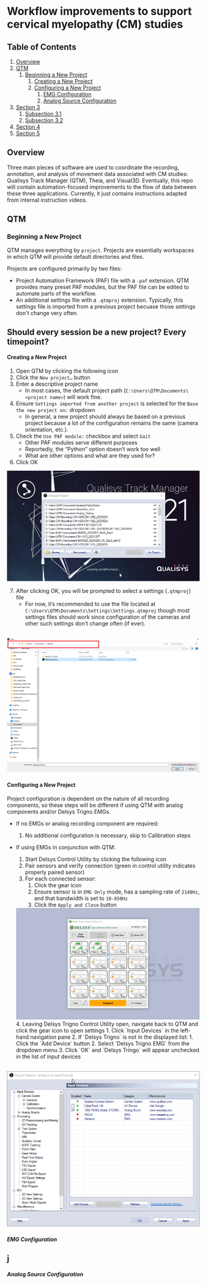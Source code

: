 # Workflow improvements to support cervical myelopathy (CM) studies

## Table of Contents
1. [Overview](#overview)
2. [QTM](#qtm)
    1. [Beginning a New Project](#beginning-a-new-project)
        1. [Creating a New Project](#creating-a-new-project)
        2. [Configuring a New Project](#configuring-a-new-project)
            1. [EMG Configuration](#emg-configuration)
            2. [Analog Source Configuration](#analog-source-configuration)
4. [Section 3](#section-3)
    1. [Subsection 3.1](#subsection-31)
    2. [Subsection 3.2](#subsection-32)
5. [Section 4](#section-4)
6. [Section 5](#section-5)

## Overview
Three main pieces of software are used to coordinate the recording, annotation, and analysis of movement data associated with CM studies: Qualisys Track Manager (QTM), Theia, and Visual3D.
Eventually, this repo will contain automation-focused improvements to the flow of data between these three applications. Currently, it just contains instructions adapted from internal instruction videos.  

## QTM
### Beginning a New Project
QTM manages everything by `project`. Projects are essentially workspaces in which QTM will provide default directories and files.  
  
Projects are configured primarily by two files:
- Project Automation Framework (PAF) file with a `.paf` extension. QTM provides many preset PAF modules, but the PAF file can be edited to automate parts of the workflow.
- An additional settings file with a `.qtmproj` extension. Typically, this settings file is imported from a previous project becuase those settings don't change very often.  

Should every session be a new project? Every timepoint?  
---

#### Creating a New Project
1.	Open QTM by clicking the following icon  
2.	Click the `New project…` button
3.	Enter a descriptive project name
    -   In most cases, the default project path (`C:\Users\QTM\Documents\<project name>`) will work fine.
4.	Ensure `Settings imported from another project` is selected for the `Base the new project on:` dropdown
    -	In general, a new project should always be based on a previous project because a lot of the configuration remains the same (camera orientation, etc.).
5.	Check the `Use PAF module:` checkbox and select `Gait`
    -	Other PAF modules serve different purposes
    -	Reportedly, the “Python” option doesn’t work too well
    -	What are other options and what are they used for?
6.	Click OK  
  
![Creation of new project in QTM](assets/qtm_new_project.gif)
 
7.	After clicking OK, you will be prompted to select a settings (`.qtmproj`) file
    -	For now, it’s recommended to use the file located at `C:\Users\QTM\Documents\Settings\Settings.qtmproj` though most settings files should work since configuration of the cameras and other such settings don’t change often (if ever).  
  
![Select the settings file](assets/qtm_settings_file.png)
---

#### Configuring a New Project
Project configuration is dependent on the nature of all recording components, so these steps will be different if using QTM with analog components and/or Delsys Trigno EMGs.

- If no EMGs or analog recording component are required:
    1. No additional configuration is necessary, skip to Calibration steps  

- If using EMGs in conjunction with QTM:
    1. Start Delsys Control Utility by clicking the following icon  
    2. Pair sensors and verify connection (green in control utility indicates properly paired sensor)
    3. For each connected sensor:
        1. Click the gear icon
        2. Ensure sensor is in `EMG Only` mode, has a sampling rate of `2148Hz`, and that bandwidth is set to `10-850Hz`
        3. Click the `Apply and Close` button
    <center>          
        <img src="assets/trigno_sensor_config.gif" alt="Modify EMG settings">  
    </center>    
    4. Leaving Delsys Trigno Control Utility open, navigate back to QTM and click the gear icon to open settings 
        1. Click `Input Devices` in the left-hand navigation pane
        2. If `Delsys Trigno` is not in the displayed list:
            1.	Click the `Add Device` button
            2.	Select `Delsys Trigno EMG` from the dropdown menu
            3.	Click `OK` and `Delsys Tringo` will appear unchecked in the list of input devices
![Add Delsys Trigno EMGs](assets/qtm_add_delsys.gif)
---

##### EMG Configuration
j
---

##### Analog Source Configuration







